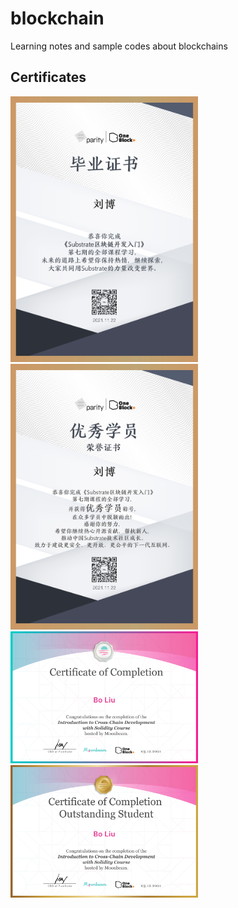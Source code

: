 # blockchain

Learning notes and sample codes about blockchains

## Certificates

<p float="left">
<img src="assets/substrate_graduate_liubo.jpg" width="300" alt="substrate_graduate_liubo"/><img src="assets/substrate_excellent_liubo.jpg" width="300" alt="substrate_excellent_liubo"/><img src="assets/moonbeam_boliu.jpg" width="300" alt="moonbeam_boliu"/><img src="assets/moonbeam_genius_boliu.jpg" width="300" alt="moonbeam_genius_boliu"/>
</p>
